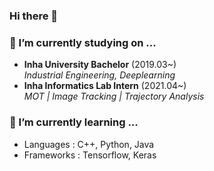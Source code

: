 ### Hi there 👋

### 🔭 I’m currently studying on ...
- **Inha University Bachelor** (2019.03~)<br>
*Industrial Engineering, Deeplearning* <br>
- **Inha Informatics Lab Intern** (2021.04~)<br>
*MOT | Image Tracking | Trajectory Analysis*<br>

### 🌱 I’m currently learning ...
- Languages : C++, Python, Java
- Frameworks : Tensorflow, Keras
<br>

<!--
[![Top Langs](https://github-readme-stats.vercel.app/api/top-langs/?username=keywoong)](https://github.com/anuraghazra/github-readme-stats)
-->




<!--
**keywoong/keywoong** is a ✨ _special_ ✨ repository because its `README.md` (this file) appears on your GitHub profile.

Here are some ideas to get you started:

- 🔭 I’m currently working on ...
- 🌱 I’m currently learning ...
- 👯 I’m looking to collaborate on ...
- 🤔 I’m looking for help with ...
- 💬 Ask me about ...
- 📫 How to reach me: ...
- 😄 Pronouns: ...
- ⚡ Fun fact: ...
-->

